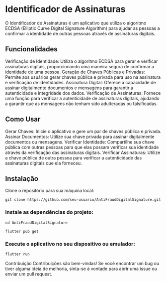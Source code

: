 


# Identificador de Assinaturas
O Identificador de Assinaturas é um aplicativo que utiliza o algoritmo ECDSA (Elliptic Curve Digital Signature Algorithm) para ajudar as pessoas a confirmar a identidade de outras pessoas através de assinaturas digitais.

## Funcionalidades
Verificação de Identidade: Utiliza o algoritmo ECDSA para gerar e verificar assinaturas digitais, proporcionando uma maneira segura de confirmar a identidade de uma pessoa.
Geração de Chaves Públicas e Privadas: Permite aos usuários gerar chaves pública e privada para uso na assinatura e verificação de identidades.
Assinatura Digital: Oferece a capacidade de assinar digitalmente documentos e mensagens para garantir a autenticidade e integridade dos dados.
Verificação de Assinaturas: Fornece uma função para verificar a autenticidade de assinaturas digitais, ajudando a garantir que as mensagens não tenham sido adulteradas ou falsificadas.
## Como Usar
Gerar Chaves: Inicie o aplicativo e gere um par de chaves pública e privada.
Assinar Documentos: Utilize sua chave privada para assinar digitalmente documentos ou mensagens.
Verificar Identidade: Compartilhe sua chave pública com outras pessoas para que elas possam verificar sua identidade através da verificação das assinaturas digitais.
Verificar Assinaturas: Utilize a chave pública de outra pessoa para verificar a autenticidade das assinaturas digitais que ela forneceu.
## Instalação
Clone o repositório para sua máquina local:
```
git clone https://github.com/seu-usuario/AntiFraudDigitalSignature.git
```

### Instale as dependências do projeto:
```
cd AntiFraudDigitalSignature
```
```
flutter pub get
```
### Execute o aplicativo no seu dispositivo ou emulador:
```
flutter run
```
Contribuição
Contribuições são bem-vindas! Se você encontrar um bug ou tiver alguma ideia de melhoria, sinta-se à vontade para abrir uma issue ou enviar um pull request.


